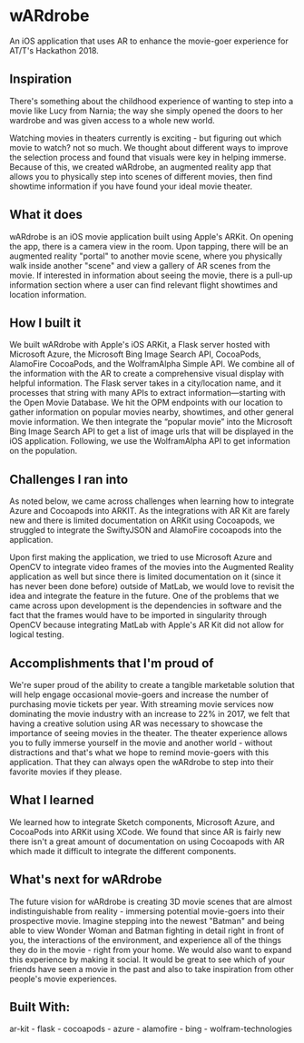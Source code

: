 # wARdrobe
An iOS application that uses AR to enhance the movie-goer experience for AT/T's Hackathon 2018.

## Inspiration
There's something about the childhood experience of wanting to step into a movie like Lucy from Narnia; the way she simply opened the doors to her wardrobe and was given access to a whole new world.

Watching movies in theaters currently is exciting - but figuring out which movie to watch? not so much. We thought about different ways to improve the selection process and found that visuals were key in helping immerse. Because of this, we created wARdrobe, an augmented reality app that allows you to physically step into scenes of different movies, then find showtime information if you have found your ideal movie theater.

## What it does
wARdrobe is an iOS movie application built using Apple's ARKit. On opening the app, there is a camera view in the room. Upon tapping, there will be an augmented reality "portal" to another movie scene, where you physically walk inside another "scene" and view a gallery of AR scenes from the movie. If interested in information about seeing the movie, there is a pull-up information section where a user can find relevant flight showtimes and location information.

## How I built it
We built wARdrobe with Apple's iOS ARKit, a Flask server hosted with Microsoft Azure, the Microsoft Bing Image Search API, CocoaPods, AlamoFire CocoaPods, and the WolframAlpha Simple API. We combine all of the information with the AR to create a comprehensive visual display with helpful information. The Flask server takes in a city/location name, and it processes that string with many APIs to extract information—starting with the Open Movie Database. We hit the OPM endpoints with our location to gather information on popular movies nearby, showtimes, and other general movie information. We then integrate the “popular movie” into the Microsoft Bing Image Search API to get a list of image urls that will be displayed in the iOS application. Following, we use the WolframAlpha API to get information on the population.

## Challenges I ran into
As noted below, we came across challenges when learning how to integrate Azure and Cocoapods into ARKIT. As the integrations with AR Kit are farely new and there is limited documentation on ARKit using Cocoapods, we struggled to integrate the SwiftyJSON and AlamoFire cocoapods into the application.

Upon first making the application, we tried to use Microsoft Azure and OpenCV to integrate video frames of the movies into the Augmented Reality application as well but since there is limited documentation on it (since it has never been done before) outside of MatLab, we would love to revisit the idea and integrate the feature in the future. One of the problems that we came across upon development is the dependencies in software and the fact that the frames would have to be imported in singularity through OpenCV because integrating MatLab with Apple's AR Kit did not allow for logical testing.

## Accomplishments that I'm proud of
We're super proud of the ability to create a tangible marketable solution that will help engage occasional movie-goers and increase the number of purchasing movie tickets per year. With streaming movie services now dominating the movie industry with an increase to 22% in 2017, we felt that having a creative solution using AR was necessary to showcase the importance of seeing movies in the theater. The theater experience allows you to fully immerse yourself in the movie and another world - without distractions and that's what we hope to remind movie-goers with this application. That they can always open the wARdrobe to step into their favorite movies if they please.

## What I learned
We learned how to integrate Sketch components, Microsoft Azure, and CocoaPods into ARKit using XCode. We found that since AR is fairly new there isn't a great amount of documentation on using Cocoapods with AR which made it difficult to integrate the different components.

## What's next for wARdrobe
The future vision for wARdrobe is creating 3D movie scenes that are almost indistinguishable from reality - immersing potential movie-goers into their prospective movie. Imagine stepping into the newest "Batman" and being able to view Wonder Woman and Batman fighting in detail right in front of you, the interactions of the environment, and experience all of the things they do in the movie - right from your home. We would also want to expand this experience by making it social. It would be great to see which of your friends have seen a movie in the past and also to take inspiration from other people's movie experiences.

## Built With:
ar-kit -
flask -
cocoapods -
azure -
alamofire -
bing -
wolfram-technologies 
